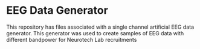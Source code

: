 # EEG Data Generator

This repository has files associated with a single channel artificial EEG data generator. This generator was used to create samples of EEG data with different bandpower for Neurotech Lab recruitments